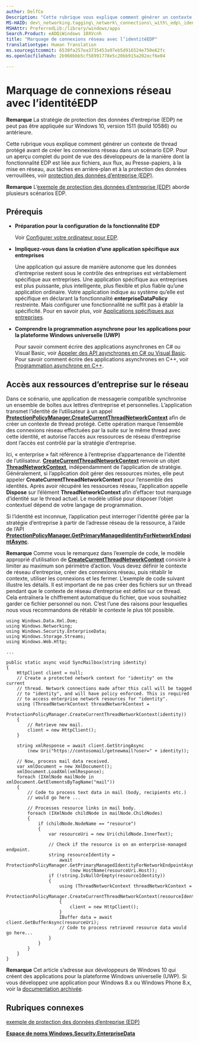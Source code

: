 ```yaml
---
author: DelfCo
Description: "Cette rubrique vous explique comment générer un contexte de thread protégé avant de créer les connexions réseau dans un scénario EDP."
MS-HAID: dev\_networking.tagging\_network\_connections\_with\_edp\_identity
MSHAttr: PreferredLib:/library/windows/apps
Search.Product: eADQiWindows 10XVcnh
title: "Marquage de connexions réseau avec l’identitéEDP"
translationtype: Human Translation
ms.sourcegitcommit: 6530fa257ea3735453a97eb5d916524e750e62fc
ms.openlocfilehash: 2b960bbb5cf58991778e5c20bb915a202ecf6e04

---
```


# Marquage de connexions réseau avec l’identitéEDP

__Remarque__ La stratégie de protection des données d’entreprise (EDP) ne peut pas être appliquée sur Windows 10, version 1511 (build 10586) ou antérieure.

Cette rubrique vous explique comment générer un contexte de thread protégé avant de créer les connexions réseau dans un scénario EDP. Pour un aperçu complet du point de vue des développeurs de la manière dont la fonctionnalité EDP est liée aux fichiers, aux flux, au Presse-papiers, à la mise en réseau, aux tâches en arrière-plan et à la protection des données verrouillées, voir [protection des données d’entreprise (EDP)](../enterprise/edp-hub.md).

**Remarque** L’[exemple de protection des données d’entreprise (EDP)](http://go.microsoft.com/fwlink/p/?LinkId=620031&clcid=0x409) aborde plusieurs scénarios EDP.



## Prérequis


-   **Préparation pour la configuration de la fonctionnalité EDP**

    Voir [Configurer votre ordinateur pour EDP](../enterprise/edp-hub.md#set-up-your-computer-for-EDP).

-   **Impliquez-vous dans la création d’une application spécifique aux entreprises**

    Une application qui assure de manière autonome que les données d’entreprise restent sous le contrôle des entreprises est véritablement spécifique aux entreprises. Une application spécifique aux entreprises est plus puissante, plus intelligente, plus flexible et plus fiable qu’une application ordinaire. Votre application indique au système qu’elle est spécifique en déclarant la fonctionnalité **enterpriseDataPolicy** restreinte. Mais configurer une fonctionnalité ne suffit pas à établir la spécificité. Pour en savoir plus, voir [Applications spécifiques aux entreprises](../enterprise/edp-hub.md#enterprise-enlightened-apps).

-   **Comprendre la programmation asynchrone pour les applications pour la plateforme Windows universelle (UWP)**

    Pour savoir comment écrire des applications asynchrones en C\# ou Visual Basic, voir [Appeler des API asynchrones en C\# ou Visual Basic](https://msdn.microsoft.com/library/windows/apps/mt187337). Pour savoir comment écrire des applications asynchrones en C++, voir [Programmation asynchrone en C++](https://msdn.microsoft.com/library/windows/apps/mt187334).

## Accès aux ressources d’entreprise sur le réseau


Dans ce scénario, une application de messagerie compatible synchronise un ensemble de boîtes aux lettres d’entreprise et personnelles. L’application transmet l’identité de l’utilisateur à un appel [**ProtectionPolicyManager.CreateCurrentThreadNetworkContext**](https://msdn.microsoft.com/library/windows/apps/dn706025) afin de créer un contexte de thread protégé. Cette opération marque l’ensemble des connexions réseau effectuées par la suite sur le même thread avec cette identité, et autorise l’accès aux ressources de réseau d’entreprise dont l’accès est contrôlé par la stratégie d’entreprise.

Ici, « enterprise » fait référence à l’entreprise d’appartenance de l’identité de l’utilisateur. [**CreateCurrentThreadNetworkContext**](https://msdn.microsoft.com/library/windows/apps/dn706025) renvoie un objet [**ThreadNetworkContext**](https://msdn.microsoft.com/library/windows/apps/dn706029), indépendamment de l’application de stratégie. Généralement, si l’application doit gérer des ressources mixtes, elle peut appeler **CreateCurrentThreadNetworkContext** pour l’ensemble des identités. Après avoir récupéré les ressources réseau, l’application appelle **Dispose** sur l’élément **ThreadNetworkContext** afin d’effacer tout marquage d’identité sur le thread actuel. Le modèle utilisé pour disposer l’objet contextuel dépend de votre langage de programmation.

Si l’identité est inconnue, l’application peut interroger l’identité gérée par la stratégie d’entreprise à partir de l’adresse réseau de la ressource, à l’aide de l’API [**ProtectionPolicyManager.GetPrimaryManagedIdentityForNetworkEndpointAsync**](https://msdn.microsoft.com/library/windows/apps/dn706027).

**Remarque** Comme vous le remarquez dans l’exemple de code, le modèle approprié d’utilisation de [**CreateCurrentThreadNetworkContext**](https://msdn.microsoft.com/library/windows/apps/dn706025) consiste à limiter au maximum son périmètre d’action. Vous devez définir le contexte de réseau d’entreprise, créer des connexions réseau, puis rétablir le contexte, utiliser les connexions et les fermer. L’exemple de code suivant illustre les détails. Il est important de ne pas créer des fichiers sur un thread pendant que le contexte de réseau d’entreprise est défini sur ce thread. Cela entraînera le chiffrement automatique du fichier, que vous souhaitiez garder ce fichier personnel ou non. C’est l’une des raisons pour lesquelles nous vous recommandons de rétablir le contexte le plus tôt possible.



```CSharp
using Windows.Data.Xml.Dom;
using Windows.Networking;
using Windows.Security.EnterpriseData;
using Windows.Storage.Streams;
using Windows.Web.Http;

...

public static async void SyncMailbox(string identity)
{
    HttpClient client = null;
    // Create a protected network context for "identity" on the current
    // thread. Network connections made after this call will be tagged
    // to "identity", and will have policy enforced. This is required
    // to access enterprise network resources for "identity".
    using (ThreadNetworkContext threadNetworkContext = 
        ProtectionPolicyManager.CreateCurrentThreadNetworkContext(identity))
    {
        // Retrieve new mail.
        client = new HttpClient();
    }

    string xmlResponse = await client.GetStringAsync
        (new Uri("https://contosomail/getnewmail?user=" + identity));

    // Now, process mail data received.
    var xmlDocument = new XmlDocument();
    xmlDocument.LoadXml(xmlResponse);
    foreach (IXmlNode mailNode in xmlDocument.GetElementsByTagName("mail"))
    {
        // Code to process text data in mail (body, recipients etc.)
        // would go here ...

        // Processes resource links in mail body.
        foreach (IXmlNode childNode in mailNode.ChildNodes)
        {
            if (childNode.NodeName == "resource")
            {
                var resourceUri = new Uri(childNode.InnerText);

                // Check if the resource is on an enterprise-managed endpoint.
                string resourceIdentity =
                    await ProtectionPolicyManager.GetPrimaryManagedIdentityForNetworkEndpointAsync
                        (new HostName(resourceUri.Host));
                if (!string.IsNullOrEmpty(resourceIdentity))
                {
                    using (ThreadNetworkContext threadNetworkContext =
                        ProtectionPolicyManager.CreateCurrentThreadNetworkContext(resourceIdentity))
                    {
                        client = new HttpClient();
                    }
                    IBuffer data = await client.GetBufferAsync(resourceUri);
                    // Code to process retrieved resource data would go here...
                }
            }
        }
    }
}
```

**Remarque** Cet article s’adresse aux développeurs de Windows 10 qui créent des applications pour la plateforme Windows universelle (UWP). Si vous développez une application pour Windows 8.x ou Windows Phone 8.x, voir la [documentation archivée](http://go.microsoft.com/fwlink/p/?linkid=619132).



## Rubriques connexes


[exemple de protection des données d’entreprise (EDP)](http://go.microsoft.com/fwlink/p/?LinkId=620031&clcid=0x409)

[**Espace de noms Windows.Security.EnterpriseData**](https://msdn.microsoft.com/library/windows/apps/dn279153)

 

 






<!--HONumber=Jun16_HO4-->


